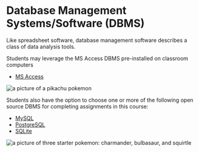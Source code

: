 # Database Management Systems/Software (DBMS)

Like spreadsheet software, database management software describes a class of data analysis tools.

Students may leverage the MS Access DBMS pre-installed on classroom computers

 + [MS Access](/notes/database-management/database-management-software/ms-access.md)

 ![a picture of a pikachu pokemon](http://cdn.bulbagarden.net/upload/thumb/0/0d/025Pikachu.png/250px-025Pikachu.png)

Students also have the option to choose one or more of the following open source DBMS for completing assignments in this course:

 + [MySQL](/notes/database-management/database-management-software/mysql.md)
 + [PostgreSQL](/database-management/notes/database-management-software/postgresql.md)
 + [SQLite](/notes/database-management/database-management-software/sqlite.md)

 ![a picture of three starter pokemon: charmander, bulbasaur, and squirtle ](http://www.mmogames.com/wp-content/uploads/2014/06/Pokemon-starter-trio.png)
